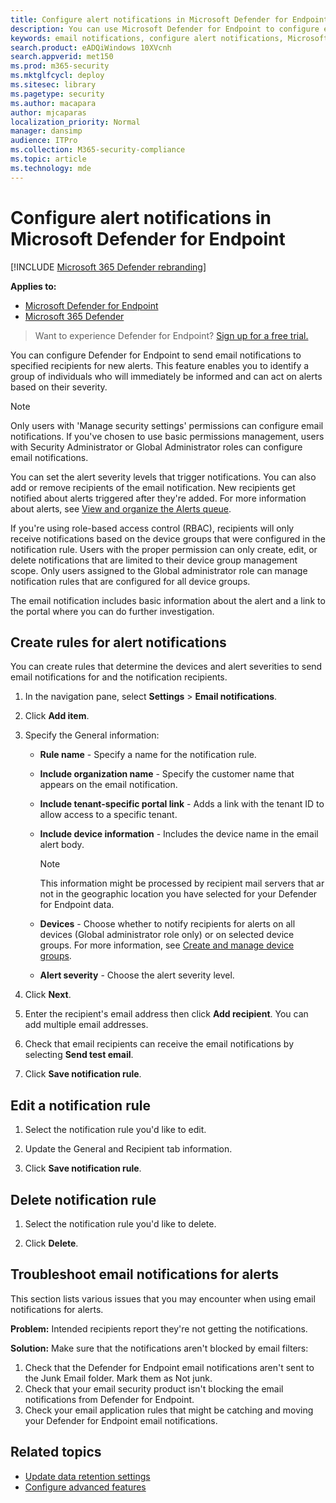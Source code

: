 ```yaml
---
title: Configure alert notifications in Microsoft Defender for Endpoint
description: You can use Microsoft Defender for Endpoint to configure email notification settings for security alerts, based on severity and other criteria.
keywords: email notifications, configure alert notifications, Microsoft Defender for Endpoint, Microsoft Defender for Endpoint notifications, Microsoft Defender for Endpoint alerts, windows 10 enterprise, windows 10 education
search.product: eADQiWindows 10XVcnh
search.appverid: met150
ms.prod: m365-security
ms.mktglfcycl: deploy
ms.sitesec: library
ms.pagetype: security
ms.author: macapara
author: mjcaparas
localization_priority: Normal
manager: dansimp
audience: ITPro
ms.collection: M365-security-compliance
ms.topic: article
ms.technology: mde
---
```


# Configure alert notifications in Microsoft Defender for Endpoint

[!INCLUDE [Microsoft 365 Defender rebranding](../../includes/microsoft-defender.md)]

**Applies to:**
- [Microsoft Defender for Endpoint](https://go.microsoft.com/fwlink/p/?linkid=2154037)
- [Microsoft 365 Defender](https://go.microsoft.com/fwlink/?linkid=2118804)

>Want to experience Defender for Endpoint? [Sign up for a free trial.](https://www.microsoft.com/microsoft-365/windows/microsoft-defender-atp?ocid=docs-wdatp-emailconfig-abovefoldlink)

You can configure Defender for Endpoint to send email notifications to specified recipients for new alerts. This feature enables you to identify a group of individuals who will immediately be informed and can act on alerts based on their severity.

> [!NOTE]
> Only users with 'Manage security settings' permissions can configure email notifications. If you've chosen to use basic permissions management, users with Security Administrator or Global Administrator roles can configure email notifications.

You can set the alert severity levels that trigger notifications. You can also add or remove recipients of the email notification. New recipients get notified about alerts triggered after they're added. For more information about alerts, see [View and organize the Alerts queue](alerts-queue.md).

If you're using role-based access control (RBAC), recipients will only receive notifications based on the device groups that were configured in the notification rule.
Users with the proper permission can only create, edit, or delete notifications that are limited to their device group management scope.
Only users assigned to the Global administrator role can manage notification rules that are configured for all device groups.

The email notification includes basic information about the alert and a link to the portal where you can do further investigation.


## Create rules for alert notifications
You can create rules that determine the devices and alert severities to send email notifications for and the notification recipients.


1. In the navigation pane, select **Settings** > **Email notifications**.

2. Click **Add item**.

3. Specify the General information:
    - **Rule name** - Specify a name for the notification rule.
    - **Include organization name** - Specify the customer name that appears on the email notification.
    - **Include tenant-specific portal link** - Adds a link with the tenant ID to allow access to a specific tenant.
    - **Include device information** - Includes the device name in the email alert body.
    
        >[!NOTE]
        > This information might be processed by recipient mail servers that ar not in the geographic location you have selected for your Defender for Endpoint data.

    - **Devices** - Choose whether to notify recipients for alerts on all devices (Global administrator role only) or on selected device groups. For more information, see [Create and manage device groups](machine-groups.md).
    - **Alert severity** - Choose the alert severity level.

4. Click **Next**.
	
5. Enter the recipient's email address then click **Add recipient**. You can add multiple email addresses.

6. Check that email recipients can receive the email notifications by selecting **Send test email**.

7. Click **Save notification rule**.

## Edit a notification rule
1. Select the notification rule you'd like to edit.

2. Update the General and Recipient tab information.

3. Click **Save notification rule**.


## Delete notification rule

1. Select the notification rule you'd like to delete.

2. Click **Delete**.


## Troubleshoot email notifications for alerts
This section lists various issues that you may encounter when using email notifications for alerts.

**Problem:** Intended recipients report they're not getting the notifications.

**Solution:** Make sure that the notifications aren't blocked by email filters:

1. Check that the Defender for Endpoint email notifications aren't sent to the Junk Email folder. Mark them as Not junk.
2. Check that your email security product isn't blocking the email notifications from Defender for Endpoint.
3. Check your email application rules that might be catching and moving your Defender for Endpoint email notifications.

## Related topics
- [Update data retention settings](data-retention-settings.md)
- [Configure advanced features](advanced-features.md)
